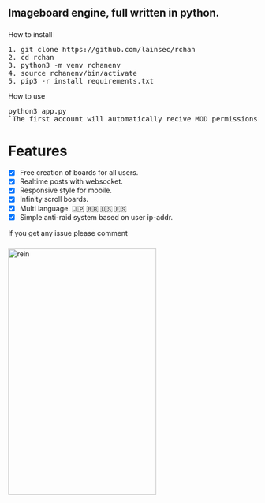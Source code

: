 <h2 align="left">Imageboard engine, full written in python.</h2>

###
<a>How to install</a>
<pre align="left">
1. git clone https://github.com/lainsec/rchan
2. cd rchan
3. python3 -m venv rchanenv
4. source rchanenv/bin/activate
5. pip3 -r install requirements.txt
</pre>
<a>How to use</a>
<pre align="left">
python3 app.py
`The first account will automatically recive MOD permissions.`
</pre>
# Features
- [x] Free creation of boards for all users.
- [x] Realtime posts with websocket.
- [x] Responsive style for mobile.
- [x] Infinity scroll boards.
- [x] Multi language. 🇯🇵 🇧🇷 🇺🇸 🇪🇸
- [x] Simple anti-raid system based on user ip-addr.

<a>If you get any issue please comment</a>
###

<img src="https://i.postimg.cc/3WQNKfs0/rchan.png" style="user-select:none; width:300; height:500;" alt="rein">
